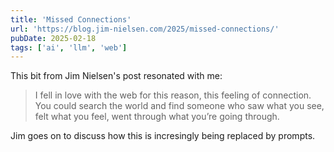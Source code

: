 ```yaml
---
title: 'Missed Connections'
url: 'https://blog.jim-nielsen.com/2025/missed-connections/'
pubDate: 2025-02-18
tags: ['ai', 'llm', 'web']
---
```


This bit from Jim Nielsen's post resonated with me:

> I fell in love with the web for this reason, this feeling of connection. You could search the world and find someone who saw what you see, felt what you feel, went through what you’re going through.

Jim goes on to discuss how this is incresingly being replaced by prompts.
